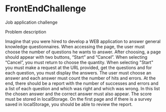 # FrontEndChallenge
Job application challenge

Problem description

Imagine that you were hired to develop a WEB application to answer general knowledge questionnaires. When accessing the page, the user must choose the number of questions he wants to answer. After choosing, a page should appear with two buttons, “Start” and “Cancel”. When selecting “Cancel”, you must return to choose the quantity. When selecting "Start" you must make a request at the URL provided, get the questions and for each question, you must display the answers. The user must choose an answer and each answer must count the number of hits and errors. At the end, there should be a report with the number of successes and errors and a list of each question and which was right and which was wrong. In this list the chosen answer and the correct answer must also appear. The score must be stored in localStorage. On the first page and if there is a survey saved in localStorage, you should be able to review the report.
